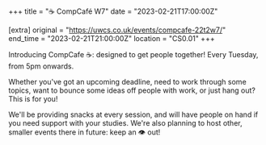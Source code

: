 +++
title = "☕ CompCafé W7"
date = "2023-02-21T17:00:00Z"

[extra]
original = "https://uwcs.co.uk/events/compcafe-22t2w7/"    
end_time = "2023-02-21T21:00:00Z"
location = "CS0.01"
+++

Introducing CompCafe ☕: designed to get people together! Every Tuesday, from 5pm onwards.

Whether you've got an upcoming deadline, need to work through some topics, want to bounce some ideas off people with work, or just hang out? This is for you!

We'll be providing snacks at every session, and will have people on hand if you need support with your studies. We're also planning to host other, smaller events there in future: keep an 👁️ out!
